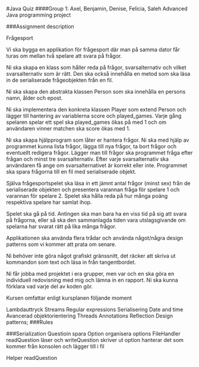 #Java Quiz ####Group 1: Axel, Benjamin, Denise, Felicia, Saleh Advanced Java programming project

###Assignment description

Frågesport

Vi ska bygga en applikation för frågesport där man på samma dator får turas om mellan två spelare att svara på frågor.


Ni ska skapa en klass som håller reda på frågor, svarsalternativ och vilket svarsalternativ som är rätt. Den ska också innehålla en metod som ska läsa in de serialiserade frågeobjekten från en fil.

Ni ska skapa den abstrakta klassen Person som ska innehålla en persons namn, ålder och epost.

Ni ska implementera den konkreta klassen Player som extend Person och lägger till hantering av variablerna score och played_games. Varje gång spelaren spelar ett spel ska played_games ökas på med 1 och om användaren vinner matchen ska score ökas med 1.

Ni ska skapa hjälpprogram som låter er hantera frågor. Ni ska med hjälp av programmet kunna lista frågor, lägga till nya frågor, ta bort frågor och eventuellt redigera frågor. Lägger man till frågor ska programmet fråga efter frågan och minst tre svarsalternativ. Efter varje svarsalternativ ska användaren få ange om svarsalternativet är korrekt eller inte. Programmet ska spara frågorna till en fil med serialiserade objekt.

Själva frågesportspelet ska läsa in ett jämnt antal frågor (minst sex) från de serialiserade objekten och presentera varannan fråga för spelare 1 och varannan för spelare 2. Spelet ska hålla reda på hur många poäng respektiva spelare har samlat ihop.

Spelet ska gå på tid. Antingen ska man bara ha en viss tid på sig att svara på frågorna, eller så ska den sammanlagda tiden vara utslagsgivande om spelarna har svarat rätt på lika många frågor.

Applikationen ska använda flera trådar och använda något/några design patterns som vi kommer att prata om senare.

Ni behöver inte göra något grafiskt gränssnitt, det räcker att skriva ut kommandon som text och läsa in från tangentbordet.

Ni får jobba med projektet i era grupper, men var och en ska göra en individuell redovisning med mig och lämna in en rapport. Ni ska kunna förklara vad varje del av koden gör.

Kursen omfattar enligt kursplanen följande moment

Lambdauttryck
Streams
Regular expressions
Serialisering
Date and time
Avancerad objektorientering
Threads
Annotations
Reflection
Design patterns;
###Rules

###Serialization
Questioin spara 
Option organisera options
FileHandler readQuestion läser och writeQuestion skriver ut option hanterar det som kommer från konsolen och lägger till i fil

Helper readQuestion
